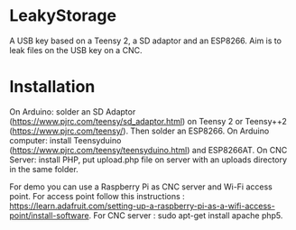 # LeakyStorage
A USB key based on a Teensy 2, a SD adaptor and an ESP8266. Aim is to leak files on the USB key on a CNC.

# Installation

On Arduino: solder an SD Adaptor (https://www.pjrc.com/teensy/sd_adaptor.html) on Teensy 2 or Teensy++2 (https://www.pjrc.com/teensy/). Then solder an ESP8266.
On Arduino computer: install Teensyduino (https://www.pjrc.com/teensy/teensyduino.html) and ESP8266AT.
On CNC Server: install PHP, put upload.php file on server with an uploads directory in the same folder.

For demo you can use a Raspberry Pi as CNC server and Wi-Fi access point. For access point follow this instructions : https://learn.adafruit.com/setting-up-a-raspberry-pi-as-a-wifi-access-point/install-software. For CNC server : sudo apt-get install apache php5.
 
